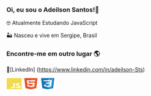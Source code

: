 ### Oi, eu sou o Adeilson Santos!👋

🤓 Atualmente Estudando JavaScript

🏜 Nasceu e vive em Sergipe, Brasil 

   ### Encontre-me em outro lugar 🌎
   
 🌟[LinkedIn] (https://www.linkedin.com/in/adeilson-Sts)  <br>
   
   

  <img align="center" alt="Rafa-Js" height="30" width="40" src="https://raw.githubusercontent.com/devicons/devicon/master/icons/javascript/javascript-plain.svg">   <img align="center" alt="Rafa-HTML" height="30" width="40" src="https://raw.githubusercontent.com/devicons/devicon/master/icons/html5/html5-original.svg">   <img align="center" alt="Rafa-CSS" height="30" width="40" src="https://raw.githubusercontent.com/devicons/devicon/master/icons/css3/css3-original.svg">  
  ##
  
